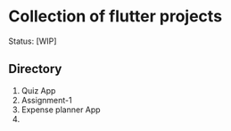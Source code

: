 # Collection of flutter projects
Status: [WIP]

## Directory
1. Quiz App
2. Assignment-1
3. Expense planner App
4. 

